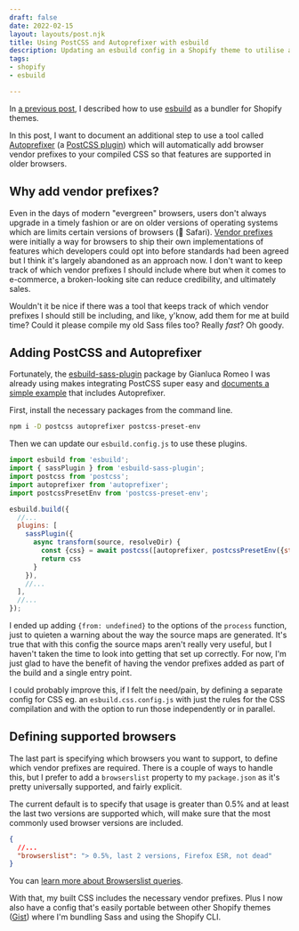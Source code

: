 ```yaml
---
draft: false
date: 2022-02-15
layout: layouts/post.njk
title: Using PostCSS and Autoprefixer with esbuild
description: Updating an esbuild config in a Shopify theme to utilise autoprefixer.
tags:
- shopify
- esbuild

---
```

In [a previous post](/posts/shopify-theme-development-with-esbuild/), I described how to use [esbuild](https://esbuild.github.io/) as a bundler for Shopify themes.

In this post, I want to document an additional step to use a tool called [Autoprefixer](https://github.com/postcss/autoprefixer) (a [PostCSS plugin](https://github.com/postcss/postcss)) which will automatically add browser vendor prefixes to your compiled CSS so that features are supported in older browsers.

## Why add vendor prefixes?

Even in the days of modern "evergreen" browsers, users don't always upgrade in a timely fashion or are on older versions of operating systems which are limits certain versions of browsers (👋 Safari). [Vendor prefixes](https://developer.mozilla.org/en-US/docs/Glossary/Vendor_Prefix) were initially a way for browsers to ship their own implementations of features which developers could opt into before standards had been agreed but I think it's largely abandoned as an approach now. I don't want to keep track of which vendor prefixes I should include where but when it comes to e-commerce, a broken-looking site can reduce credibility, and ultimately sales.

Wouldn't it be nice if there was a tool that keeps track of which vendor prefixes I should still be including, and like, y'know, add them for me at build time? Could it please compile my old Sass files too? Really _fast_? Oh goody.

## Adding PostCSS and Autoprefixer

Fortunately, the [esbuild-sass-plugin](https://github.com/glromeo/esbuild-sass-plugin) package by Gianluca Romeo I was already using makes integrating PostCSS super easy and [documents a simple example](https://github.com/glromeo/esbuild-sass-plugin#--postcss) that includes Autoprefixer.

First, install the necessary packages from the command line.

```sh
npm i -D postcss autoprefixer postcss-preset-env
```

Then we can update our `esbuild.config.js` to use these plugins.

```js
import esbuild from 'esbuild';
import { sassPlugin } from 'esbuild-sass-plugin';
import postcss from 'postcss';
import autoprefixer from 'autoprefixer';
import postcssPresetEnv from 'postcss-preset-env';

esbuild.build({
  //...
  plugins: [
    sassPlugin({
      async transform(source, resolveDir) {
        const {css} = await postcss([autoprefixer, postcssPresetEnv({stage: 0})]).process(source, {from: undefined})
        return css
      }
    }),
    //...
  ],
  //...
});
```

I ended up adding `{from: undefined}` to the options of the `process` function, just to quieten a warning about the way the source maps are generated. It's true that with this config the source maps aren't really very useful, but I haven't taken the time to look into getting that set up correctly. For now, I'm just glad to have the benefit of having the vendor prefixes added as part of the build and a single entry point.

I could probably improve this, if I felt the need/pain, by defining a separate config for CSS eg. an `esbuild.css.config.js` with just the rules for the CSS compilation and with the option to run those independently or in parallel.

## Defining supported browsers

The last part is specifying which browsers you want to support, to define which vendor prefixes are required. There is a couple of ways to handle this, but I prefer to add a `browserslist` property to my `package.json` as it's pretty universally supported, and fairly explicit.

The current default is to specify that usage is greater than 0.5% and at least the last two versions are supported which, will make sure that the most commonly used browser versions are included.

```json
{
  //...
  "browserslist": "> 0.5%, last 2 versions, Firefox ESR, not dead"
}
```

You can [learn more about Browserslist queries](https://github.com/browserslist/browserslist#queries).

With that, my built CSS includes the necessary vendor prefixes. Plus I now also have a config that's easily portable between other Shopify themes ([Gist](https://gist.github.com/mikenewbuild/2eaddfb3f5bbca0d1d07908c61725daf)) where I'm bundling Sass and using the Shopify CLI.
